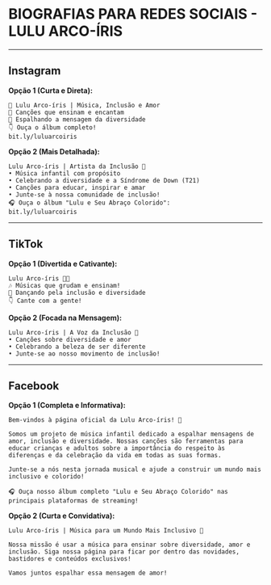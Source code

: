 # BIOGRAFIAS PARA REDES SOCIAIS - LULU ARCO-ÍRIS

---

## Instagram

**Opção 1 (Curta e Direta):**
```
🌈 Lulu Arco-íris | Música, Inclusão e Amor
🎵 Canções que ensinam e encantam
💖 Espalhando a mensagem da diversidade
👇 Ouça o álbum completo!
bit.ly/luluarcoiris
```

**Opção 2 (Mais Detalhada):**
```
Lulu Arco-íris | Artista da Inclusão 🌈
• Música infantil com propósito
• Celebrando a diversidade e a Síndrome de Down (T21)
• Canções para educar, inspirar e amar
• Junte-se à nossa comunidade de inclusão!
🎧 Ouça o álbum "Lulu e Seu Abraço Colorido":
bit.ly/luluarcoiris
```

---

## TikTok

**Opção 1 (Divertida e Cativante):**
```
Lulu Arco-íris 🌈✨
🎶 Músicas que grudam e ensinam!
💖 Dançando pela inclusão e diversidade
👇 Cante com a gente!
```

**Opção 2 (Focada na Mensagem):**
```
Lulu Arco-íris | A Voz da Inclusão 🌈
• Canções sobre diversidade e amor
• Celebrando a beleza de ser diferente
• Junte-se ao nosso movimento de inclusão!
```

---

## Facebook

**Opção 1 (Completa e Informativa):**
```
Bem-vindos à página oficial da Lulu Arco-íris! 🌈

Somos um projeto de música infantil dedicado a espalhar mensagens de amor, inclusão e diversidade. Nossas canções são ferramentas para educar crianças e adultos sobre a importância do respeito às diferenças e da celebração da vida em todas as suas formas.

Junte-se a nós nesta jornada musical e ajude a construir um mundo mais inclusivo e colorido!

🎧 Ouça nosso álbum completo "Lulu e Seu Abraço Colorido" nas principais plataformas de streaming!
```

**Opção 2 (Curta e Convidativa):**
```
Lulu Arco-íris | Música para um Mundo Mais Inclusivo 🌈

Nossa missão é usar a música para ensinar sobre diversidade, amor e inclusão. Siga nossa página para ficar por dentro das novidades, bastidores e conteúdos exclusivos!

Vamos juntos espalhar essa mensagem de amor!
```

